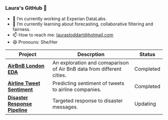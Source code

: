 ### Laura's GitHub 👋

- 🔭 I’m currently working at Experian DataLabs.
- 🌱 I’m currently learning about forecasting, collaborative filtering and fairness.
- 📫 How to reach me: laurastoddart@hotmail.com
- 😄 Pronouns: She/Her

|Project | Descrption | Status |
|--|--|--|
|**[AirBnB London EDA](https://github.com/lstodd/airbnb-london-eda)**|An exploration and comaparison of Air BnB data from different cities.|Completed|
|**[Airline Tweet Sentiment](https://github.com/lstodd/airline-tweet-sentiment)**|Predicting sentiment of tweets to airline companies.|Completed|
|**[Disaster Response Pipeline](https://github.com/lstodd/disaster-response-pipeline)**|Targeted response to disaster messages.|Updating|
